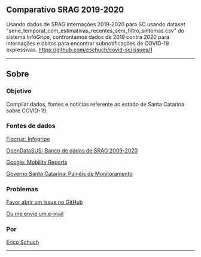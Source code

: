 ## Comparativo SRAG 2019-2020

Usando dados de SRAG internações 2019-2020 para SC usando dataset
"serie_temporal_com_estimativas_recentes_sem_filtro_sintomas.csv" do sistema
InfoGripe, confrontamos dados de 2019 contra 2020 para internações e óbitos
para encontrar subnotificações de COVID-19 expressivas.
https://github.com/eschuch/covid-sc/issues/1


---

## Sobre

### Objetivo

Compilar dados, fontes e notícias referente ao estado de Santa Catarina sobre COVID-19.


### Fontes de dados

[Fiocruz: Infogripe](https://gitlab.procc.fiocruz.br/mave/repo/tree/master/Dados/InfoGripe)

[OpenDataSUS: Banco de dados de SRAG 2009-2020](https://opendatasus.saude.gov.br/dataset?tags=SRAG)

[Google: Mobility Reports](https://www.google.com/covid19/mobility/)

[Governo Santa Catarina: Painéis de Monitoramento](http://transparenciacovid19.sc.gov.br/paineis)


### Problemas

[Favor abrir um issue no GitHub](https://github.com/eschuch/covid-sc/issues/new/choose)

[Ou me envie um e-mail](mailto:eschuch+covid-sc@gmail.com?subject=covid-sc)


### Por

[Erico Schuch](https://twitter.com/t00rmenta)


---

